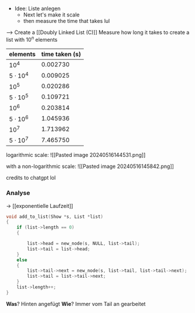 - Idee: Liste anlegen
	- Next let's make it scale
	- then measure the time that takes lul

--> Create a [[Doubly Linked List (C)]]
Measure how long it takes to create a list with $10^n$ elements


| elements       | time taken (s) |
| -------------- | -------------- |
| $10^4$         | $0.002730$     |
| $5 \cdot 10^4$ | $0.009025$     |
| $10^5$         | $0.020286$     |
| $5 \cdot 10^5$ | $0.109721$     |
| $10^6$         | $0.203814$     |
| $5 \cdot 10^6$ | $1.045936$     |
| $10^7$         | $1.713962$     |
| $5\cdot 10^7$  | $7.465750$     |

logarithmic scale:
![[Pasted image 20240516144531.png]]

with a non-logarithmic scale:
![[Pasted image 20240516145842.png]]

credits to chatgpt lol


### Analyse
-> [[exponentielle Laufzeit]]
```c
void add_to_list(Show *s, List *list)
{
    if (list->length == 0)
    {

        list->head = new_node(s, NULL, list->tail);
        list->tail = list->head;
    }
    else
    {
        list->tail->next = new_node(s, list->tail, list->tail->next);
        list->tail = list->tail->next;
    }
    list->length++;
}
```
**Was**? Hinten angefügt
**Wie**? Immer vom Tail an gearbeitet
